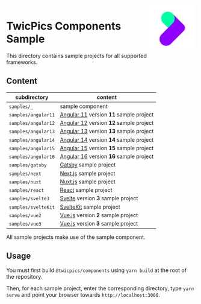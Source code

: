 <img align="right" width="25%" src="https://raw.githubusercontent.com/twicpics/components/main/logo.png">

# TwicPics Components Sample

This directory contains sample projects for all supported frameworks.

## Content

| subdirectory | content |
| - | - |
| `samples/_` | sample component |
| `samples/angular11` | [Angular 11](https://angular.io/) version __11__ sample project |
| `samples/angular12` | [Angular 12](https://angular.io/) version __12__ sample project |
| `samples/angular13` | [Angular 13](https://angular.io/) version __13__ sample project |
| `samples/angular14` | [Angular 14](https://angular.io/) version __14__ sample project |
| `samples/angular15` | [Angular 15](https://angular.io/) version __15__ sample project |
| `samples/angular16` | [Angular 16](https://angular.io/) version __16__ sample project |
| `samples/gatsby` | [Gatsby](https://www.gatsbyjs.com/) sample project |
| `samples/next` | [Next.js](https://nextjs.org/) sample project |
| `samples/nuxt` | [Nuxt.js](https://nuxtjs.org/) sample project |
| `samples/react` | [React](https://reactjs.org/) sample project |
| `samples/svelte3` | [Svelte](https://svelte.dev/) version __3__ sample project |
| `samples/svelteKit` | [SvelteKit](https://kit.svelte.dev/) sample project |
| `samples/vue2` | [Vue.js](https://vuejs.org/) version __2__ sample project |
| `samples/vue3` | [Vue.js](https://vuejs.org/) version __3__ sample project |

All sample projects make use of the sample component.

## Usage

You must first build `@twicpics/components` using `yarn build` at the root of the repository.

Then, for each sample project, enter the corresponding directory, type `yarn serve` and point your browser towards `http://localhost:3000`.
